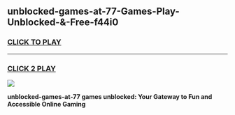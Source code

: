 
## unblocked-games-at-77-Games-Play-Unblocked-&-Free-f44i0
<h3>
<a href="https://premium76.site?title=unblocked-games-at-77&ref=24A">CLICK TO PLAY</a></h3>
<hr>

<h3>
<a href="https://premium76.site?title=unblocked-games-at-77&ref=24A">CLICK 2 PLAY</a>
  
</h3>

<a href="https://premium76.site?title=unblocked-games-at-77&ref=24A"><img src="https://clearcache.store/games.png"></a>


**unblocked-games-at-77 games unblocked: Your Gateway to Fun and Accessible Online Gaming**
